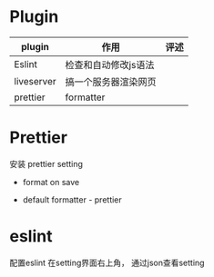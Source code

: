 
# Plugin

|plugin|作用|评述|
|---|---|---|
|Eslint|检查和自动修改js语法||
|liveserver|搞一个服务器渲染网页||
|prettier|formatter ||

# Prettier
安装 prettier
setting 
- format on save 
* default formatter - prettier



# eslint
配置eslint
在setting界面右上角， 通过json查看setting
